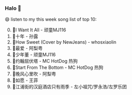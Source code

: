 

### Halo 👋

😄 listen to my this week song list of top 10:

0. 🌈I Want It All - 顽童MJ116
1. 🌈十年 - 孙露
2. 🌈How Sweet (Cover by NewJeans) - whosxiaolin
3. 🌈最爱 - 阿梨粤
4. 🌈少年董 - 顽童MJ116
5. 🌈约翰屈伏塔 - MC HotDog 热狗
6. 🌈Start From The Bottom - MC HotDog 热狗
7. 🌈晚风心里吹 - 阿梨粤
8. 🌈如愿 - 王菲
9. 🌈江浦街的汉庭酒店只有雨季 - 左小祖咒/罗永浩/左罗乐团

